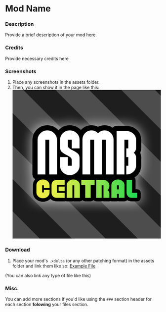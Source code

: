 # Mod Name

### Description
Provide a brief description of your mod here.

### Credits
Provide necessary credits here

### Screenshots
1. Place any screenshots in the assets folder.
2. Then, you can show it in the page like this:
![Screenshot](assets/screenshot.png)

### Download
1. Place your mod's `.xdelta` (or any other patching format) in the assets folder and link them like so:
[Example File](assets/file.txt)

(You can also link any type of file like this)

### Misc.
You can add more sections if you'd like using the `###` section header for each section **folowing** your files section.

